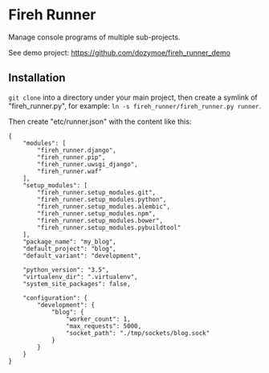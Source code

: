 # Fireh Runner

Manage console programs of multiple sub-projects.

See demo project: https://github.com/dozymoe/fireh_runner_demo


## Installation

`git clone` into a directory under your main project, then create a symlink of
"fireh_runner.py", for example: `ln -s fireh_runner/fireh_runner.py runner`.

Then create "etc/runner.json" with the content like this:

```
{
    "modules": [
        "fireh_runner.django",
        "fireh_runner.pip",
        "fireh_runner.uwsgi_django",
        "fireh_runner.waf"
    ],
    "setup_modules": [
        "fireh_runner.setup_modules.git",
        "fireh_runner.setup_modules.python",
        "fireh_runner.setup_modules.alembic",
        "fireh_runner.setup_modules.npm",
        "fireh_runner.setup_modules.bower",
        "fireh_runner.setup_modules.pybuildtool"
    ],
    "package_name": "my_blog",
    "default_project": "blog",
    "default_variant": "development",

    "python_version": "3.5",
    "virtualenv_dir": ".virtualenv",
    "system_site_packages": false,

    "configuration": {
        "development": {
            "blog": {
                "worker_count": 1,
                "max_requests": 5000,
                "socket_path": "./tmp/sockets/blog.sock"
            }
        }
    }
}
```
